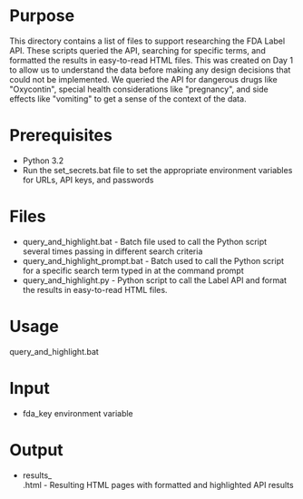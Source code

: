 

Purpose
=======

This directory contains a list of files to support researching the FDA Label API. These scripts queried the API, searching for specific terms, and formatted the results in easy-to-read HTML files. This was created on Day 1 to allow us to understand the data before making any design decisions that could not be implemented. We queried the API for dangerous drugs like "Oxycontin", special health considerations like "pregnancy", and side effects like "vomiting" to get a sense of the context of the data.



Prerequisites
=============

* Python 3.2
* Run the set\_secrets.bat file to set the appropriate environment variables for URLs, API keys, and passwords


Files
=====
* query\_and\_highlight.bat - Batch file used to call the Python script several times passing in different search criteria
* query\_and\_highlight\_prompt.bat - Batch used to call the Python script for a specific search term typed in at the command prompt
* query\_and\_highlight.py - Python script to call the Label API and format the results in easy-to-read HTML files.

Usage
=====

query\_and\_highlight.bat



Input
=====

* fda_key environment variable



Output
======
* results_<search term>.html - Resulting HTML pages with formatted and highlighted API results
